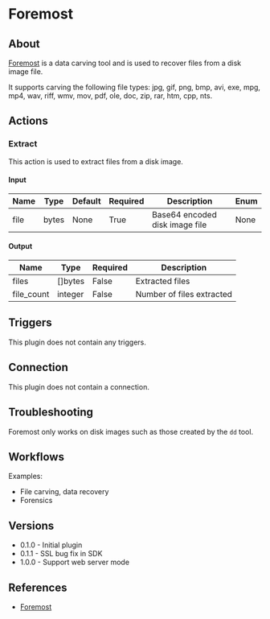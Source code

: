 
# Foremost

## About

[Foremost](http://foremost.sourceforge.net/) is a data carving tool and is used to recover files from a disk image file.

It supports carving the following file types: jpg, gif, png, bmp, avi, exe, mpg, mp4, wav, riff, wmv, mov, pdf, ole, doc, zip, rar, htm, cpp, nts.

## Actions

### Extract

This action is used to extract files from a disk image.

#### Input

|Name|Type|Default|Required|Description|Enum|
|----|----|-------|--------|-----------|----|
|file|bytes|None|True|Base64 encoded disk image file|None|

#### Output

|Name|Type|Required|Description|
|----|----|--------|-----------|
|files|[]bytes|False|Extracted files|
|file_count|integer|False|Number of files extracted|

## Triggers

This plugin does not contain any triggers.

## Connection

This plugin does not contain a connection.

## Troubleshooting

Foremost only works on disk images such as those created by the `dd` tool.

## Workflows

Examples:

* File carving, data recovery
* Forensics

## Versions

* 0.1.0 - Initial plugin
* 0.1.1 - SSL bug fix in SDK
* 1.0.0 - Support web server mode

## References

* [Foremost](http://foremost.sourceforge.net/)
